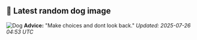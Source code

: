 ## 🐶 Latest random dog image
![Dog](https://images.dog.ceo/breeds/stbernard/n02109525_9345.jpg)
**Advice:** "Make choices and dont look back."
*Updated: 2025-07-26 04:53 UTC*

